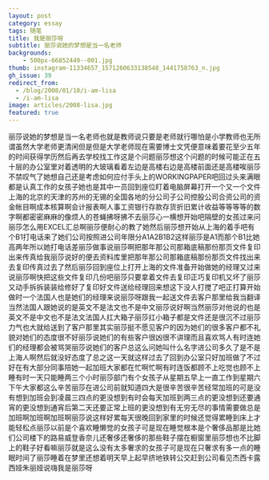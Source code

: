 ```yaml
---
layout: post
category: essay
tags: 随笔
title: 我是丽莎呀
subtitle: 丽莎说她的梦想是当一名老师
backgrounds:
    - 500px-66852449--001.jpg
thumb: instagram-11334657_1571260633138548_1441758763_n.jpg
gh_issue: 39
redirect_from:
  - /blog/2008/01/10/i-am-lisa
  - /i-am-lisa
image: articles/2008-lisa.jpg
featured: true
---
```


丽莎说她的梦想是当一名老师也就是教师说只要是老师就行哪怕是小学教师也无所谓虽然大学老师更清闲但是但是大学老师现在需要博士文凭便意味着要花至少五年的时间获得学历然后再去学校找工作这是个问题丽莎想这个问题的时候可能正在五十层的办公室里对着透明的大玻璃看着左边是高楼右边是高楼前面还是高楼唉丽莎不禁叹气了她想自己还是考虑如何应付手头上的WORKINGPAPER吧回过头来满眼都是认真工作的女孩子她也是其中一员回到座位盯着电脑屏幕打开一个又一个文件上海的北京的天津的苏州的无锡的全国各地的分公司子公司控股公司合资公司的资金帐目啊成本核算啊会计报表啊人事工资银行存款存货折旧累计收益等等等等的数字啊都密密麻麻的像烦人的苍蝇拂呀拂不去丽莎心一横想开始吧隔壁的女孩过来问丽莎怎么用EXCEL汇总啊丽莎便耐心的教了她然后丽莎想开始从上海的着手吧有个B1打电话来了她们公司按照进公司年限分A1A2B1B2这样丽莎是A1而那个B1比她高两年所以她打电话差丽莎做事说丽莎啊把那年那公司那箱底稿那份那页文件复印出来传真给我丽莎说好的便去资料库里把那年那公司那箱底稿那份那页文件找出来去复印传真过去了然后丽莎回到座位上打开上海的文件准备开始做她的经理又过来说丽莎啊快把这些文件复印几份吧丽莎只要拿着文件去复印正巧复印机又坏了丽莎又动手拆拆装装给修好了复印好文件送给经理回来想这下没人打搅了吧正打算开始做时一个法国人也是她们的经理来说丽莎呀跟我一起送文件去客户那里给我当翻译当然法国人跟她说的是英文不是法文也不是中文丽莎说好啊当然丽莎对他说的也是英文不是中文也不是法文法国人扛大箱子丽莎扛小箱子都是文件还是很沉不过丽莎力气也大就给送到了客户那里其实丽莎挺不愿见客户的因为她们的很多客户都不礼貌对她们的态度很不好丽莎说她们的有些客户很凶很不讲理而且喜欢骂人有时连她们的经理都会被骂哭丽莎说她们的客户总这么问她叫什么名字进公司多久了是不是上海人啊然后就没好态度了总之这一天就这样过去了回到办公室只好加班做了不过好在有大部分同事陪她一起加班大家都在忙啊忙啊有时连饭都顾不上吃觉也顾不上睡有时一天只能睡两三个小时丽莎部门有个女孩子从星期五早上一直工作到星期六下午大家都这么辛苦丽莎在进公司前就知道四大是很辛苦很辛苦经常加班的可是没有想到加班会到凌晨三四点的更没想到有时会每天加班到两三点的更没想到还要通宵的更没想到通宵后第二天还要正常上班的更没想到有无穷无尽的事情需要做总是加班啊加班啊加班啊丽莎说这样好累每天很晚回到家里的时候还觉得累睡到床上才能轻松点丽莎以前是个喜欢睡懒觉的女孩子可是现在睡觉根本是个奢侈品那是比她们公司楼下的路易威登香奈儿还奢侈还奢侈的那些鞋子摆在橱窗里丽莎想也不比脚上的鞋子好看嘛丽莎就是这么没有太多奢求的女孩子可是现在只奢求有多一点的睡眠时间了丽莎睡着在梦里还想着明天早上起早挤地铁转公交赶到公司看见杰西卡露西娅朱丽娅说嗨我是丽莎呀
